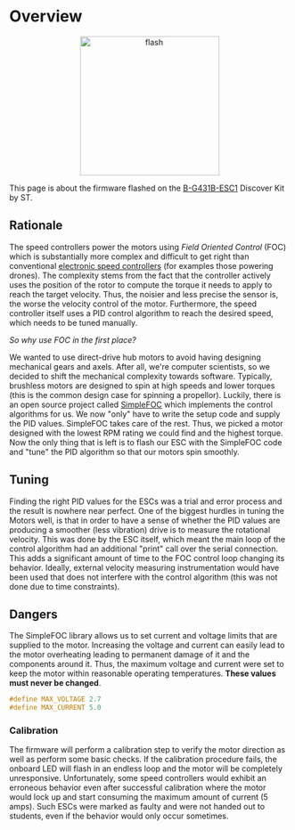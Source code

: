 # Overview
<center>
    <img width="250" alt="flash" src="https://external-content.duckduckgo.com/iu/?u=https%3A%2F%2Fce8dc832c.cloudimg.io%2Fv7%2F_cdn_%2F45%2FFA%2FB0%2F00%2F0%2F765780_1.jpg%3Fwidth%3D640%26height%3D480%26wat%3D1%26wat_url%3D_tme-wrk_%252Ftme_new.png%26wat_scale%3D100p%26ci_sign%3D3f6a2ed8b922745361729ae06c2a10c8af578900&f=1&nofb=1&ipt=8d8aabc48a6e4d05965fac8e75034ac75f4a9629bf2af01dbf4e1198a1d286b3" />
</center>

This page is about the firmware flashed on the [B-G431B-ESC1](https://www.st.com/en/evaluation-tools/b-g431b-esc1.html) Discover Kit by ST.


## Rationale
The speed controllers power the motors using _Field Oriented Control_ (FOC) which is substantially more complex and difficult to get right than conventional [electronic speed controllers](https://en.wikipedia.org/wiki/Electronic_speed_control) (for examples those powering drones). The complexity stems from the fact that the controller actively uses the position of the rotor to compute the torque it needs to apply to reach the target velocity. Thus, the noisier and less precise the sensor is, the worse the velocity control of the motor. Furthermore, the speed controller itself uses a PID control algorithm to reach the desired speed, which needs to be tuned manually.

_So why use FOC in the first place?_

We wanted to use direct-drive hub motors to avoid having designing mechanical gears and axels. After all, we're computer scientists, so we decided to shift the mechanical complexity towards software. Typically, brushless motors are designed to spin at high speeds and lower torques (this is the common design case for spinning a propellor). Luckily, there is an open source project called [SimpleFOC](https://www.simplefoc.com/) which implements the control algorithms for us. We now "only" have to write the setup code and supply the PID values. SimpleFOC takes care of the rest. Thus, we picked a motor designed with the lowest RPM rating we could find and the highest torque. Now the only thing that is left is to flash our ESC with the SimpleFOC code and "tune" the PID algorithm so that our motors spin smoothly.

## Tuning
Finding the right PID values for the ESCs was a trial and error process and the result is nowhere near perfect. One of the biggest hurdles in tuning the Motors well, is that in order to have a sense of whether the PID values are producing a smoother (less vibration) drive is to measure the rotational velocity. This was done by the ESC itself, which meant the main loop of the control algorithm had an additional "print" call over the serial connection. This adds a significant amount of time to the FOC control loop changing its behavior. Ideally, external velocity measuring instrumentation would have been used that does not interfere with the control algorithm (this was not done due to time constraints).

## Dangers
The SimpleFOC library allows us to set current and voltage limits that are supplied to the motor. Increasing the voltage and current can easily lead to the motor overheating leading to permanent damage of it and the components around it. Thus, the maximum voltage and current were set to keep the motor within reasonable operating temperatures. **These values must never be changed**.
``` cpp
#define MAX_VOLTAGE 2.7
#define MAX_CURRENT 5.0
```

### Calibration
The firmware will perform a calibration step to verify the motor direction as well as perform some basic checks. If the calibration procedure fails, the onboard LED will flash in an endless loop and the motor will be completely unresponsive. Unfortunately, some speed controllers would exhibit an erroneous behavior even after successful calibration where the motor would lock up and start consuming the maximum amount of current (5 amps). Such ESCs were marked as faulty and were not handed out to students, even if the behavior would only occur sometimes.

